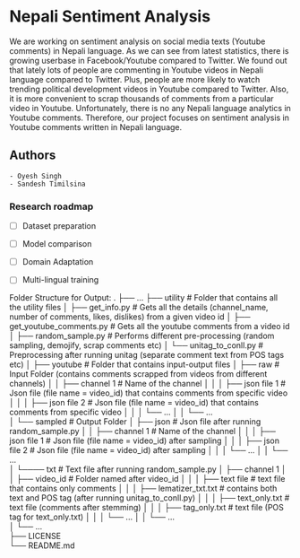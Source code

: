 # Nepali Sentiment Analysis

We are working on sentiment analysis on social media texts (Youtube comments) in Nepali language. As we can see from latest statistics, there is growing userbase in Facebook/Youtube compared to Twitter. We found out that lately lots of people are commenting in Youtube videos in Nepali language compared to Twitter. Plus, people are more likely to watch trending political development videos in Youtube compared to Twitter. Also, it is more convenient to scrap thousands of comments from a particular video in Youtube. Unfortunately, there is no any Nepali language analytics in Youtube comments. Therefore, our project focuses on sentiment analysis in Youtube comments written in Nepali language.


## Authors

	- Oyesh Singh
	- Sandesh Timilsina


### Research roadmap

- [ ] Dataset preparation
- [ ] Model comparison
- [ ] Domain Adaptation
- [ ] Multi-lingual training


Folder Structure for Output:
	.
    ├── ...
    ├── utility                             # Folder that contains all the utility files
    │   ├── get_info.py                     	# Gets all the details (channel_name, number of comments, likes, dislikes) from a given video id
    │   ├── get_youtube_comments.py         	# Gets all the youtube comments from a video id 
    │   ├── random_sample.py                	# Performs different pre-processing (random sampling, demojify, scrap comments etc) 
	│   └── unitag_to_conll.py                  # Preprocessing after running unitag (separate comment text from POS tags etc) 
    │
    ├── youtube                    			# Folder that contains input-output files 
    │   ├── raw                					# Input Folder (contains comments scrapped from videos from different channels)
    │   │	├── channel 1							# Name of the channel 
    │	│	│	├── json file 1                			# Json file (file name = video_id) that contains comments from specific video 
    │	│	│	├── json file 2							# Json file (file name = video_id) that contains comments from specific video
    │	│	│	└── ...
    │   │	└── ...   
    │	└── sampled								# Output Folder
    │		├── json 								# Json file after running random_sample.py
    │		│	├── channel 1							# Name of the channel 
    │		│	│	├── json file 1                			# Json file (file name = video_id) after sampling 
    │		│	│	├── json file 2							# Json file (file name = video_id) after sampling
    │		│	│	└── ...
    │   	│	└── ...   
    │		└──── txt 								# Text file after running random_sample.py
    │			├── channel 1
    │           │	├── video_id						# Folder named after video_id 
    │			│	│	├── text file                		# text file that contains only comments 
    │			│	│	├── lematizer_txt.txt				# contains both text and POS tag (after running unitag_to_conll.py)
    │    		│	│   ├── text_only.txt					# text file (comments after stemming)
    │        	│	│	├── tag_only.txt					# text file (POS tag for text_only.txt)
    │			│	│	└── ...
    │			│   └── ...		
    │			└── ...       			
    ├── LICENSE          				
    └── README.md  
